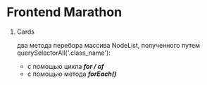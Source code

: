 <h1>Frontend Marathon</h1>
<ol>
    <li>Cards
    <p>два метода перебора массива NodeList, полученного путем
    querySelectorAll('.class_name'):</p>
    <ul>
        <li>с помощью цикла <b><i>for / of</i></b></li>
        <li>с помощью метода <b><i>forEach()</i></b></li>
    </ul></li>
</ol>
